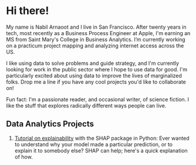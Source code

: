 # Hi there!

My name is Nabil Arnaoot and I live in San Francisco.  After twenty years in tech, most recently as a Business Process Engineer at Apple, I'm earning an MS from Saint Mary's College in Business Analytics.  I’m currently working on a practicum project mapping and analyzing internet access across the US.

I like using data to solve problems and guide strategy, and I'm currently looking for work in the public sector where I hope to use data for good.  I'm particularly excited about using data to improve the lives of marginalized folks. Drop me a line if you have any cool projects you'd like to collaborate on!

Fun fact: I'm a passionate reader, and occasional writer, of science fiction.  I like the stuff that explores radically different ways people can live.

## Data Analytics Projects
1. [Tutorial on explainability](https://github.com/narnaoot/explainability/blob/b9040434a80d28159401cdce369c1c43e47e742a/Explainable%20AI.ipynb) with the SHAP package in Python: Ever wanted to understand why your model made a particular prediction, or to explain it to somebody else? SHAP can help; here's a quick explanation of how.

